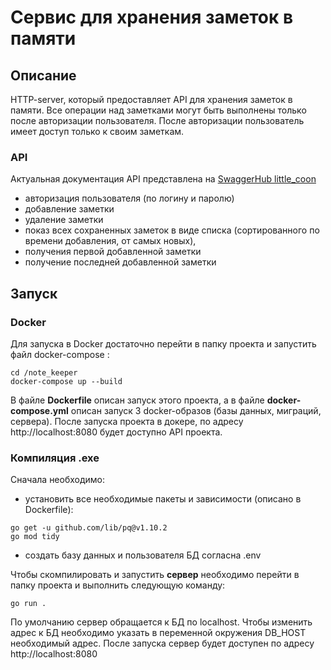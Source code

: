 # Сервис для хранения заметок в памяти

## Описание

HTTP-server, который предоставляет API для хранения заметок в памяти.
Все операции над заметками могут быть выполнены только после авторизации пользователя.
После авторизации пользователь имеет доступ только к своим заметкам.

### API

Актуальная документация API представлена на [SwaggerHub little_coon](https://app.swaggerhub.com/apis/little_coon/note_keeper/1.0.0)

- авторизация пользователя (по логину и паролю)
- добавление заметки
- удаление заметки
- показ всех сохраненных заметок в виде списка (сортированного по времени добавления, от самых новых),
- получения первой добавленной заметки
- получение последней добавленной заметки

## Запуск

### Docker

Для запуска в Docker достаточно перейти в папку проекта и запустить файл docker-compose :

```
cd /note_keeper
docker-compose up --build
```

В файле **Dockerfile** описан запуск этого проекта, а в файле **docker-compose.yml** описан запуск 3 docker-образов (базы данных, миграций, сервера).
После запуска проекта в докере, по адресу http://localhost:8080 будет доступно API проекта.

### Компиляция .exe

Сначала необходимо:

- установить все необходимые пакеты и зависимости (описано в Dockerfile):

```
go get -u github.com/lib/pq@v1.10.2
go mod tidy
```

- создать базу данных и пользователя БД согласна .env

Чтобы скомпилировать и запустить **сервер** необходимо перейти в папку проекта и выполнить следующую команду:

```
go run .
```

По умолчанию сервер обращается к БД по localhost. Чтобы изменить адрес к БД необходимо указать в переменной окружения DB_HOST необходимый адрес.
После запуска сервер будет доступен по адресу http://localhost:8080
